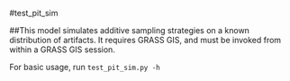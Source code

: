 #test_pit_sim

##This model simulates additive sampling strategies on a known distribution of artifacts. It requires GRASS GIS, and must be invoked from within a GRASS GIS session.

For basic usage, run `test_pit_sim.py -h`
